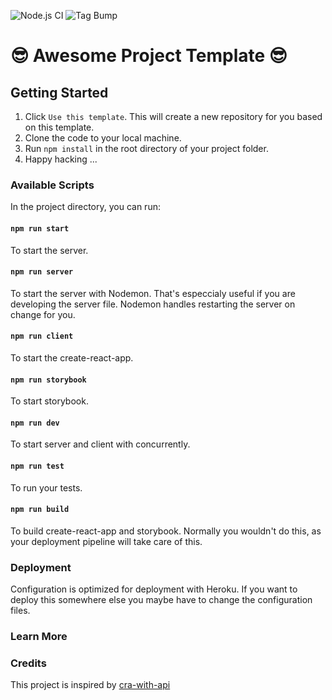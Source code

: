 ![Node.js CI](https://github.com/mhstrkmp/blue-collar-rocket/workflows/Node.js%20CI/badge.svg)
![Tag Bump](https://github.com/mhstrkmp/blue-collar-rocket/workflows/Tag%20Bump/badge.svg)

# 😎 Awesome Project Template 😎

## Getting Started

1. Click `Use this template`. This will create a new repository for you based on this template.
2. Clone the code to your local machine.
3. Run `npm install` in the root directory of your project folder.
4. Happy hacking ...

### Available Scripts

In the project directory, you can run:

#### `npm run start`

To start the server.

#### `npm run server`

To start the server with Nodemon. That's especcialy useful if you are developing the server file. Nodemon handles restarting the server on change for you.

#### `npm run client`

To start the create-react-app.

#### `npm run storybook`

To start storybook.

#### `npm run dev`

To start server and client with concurrently.

#### `npm run test`

To run your tests.

#### `npm run build`

To build create-react-app and storybook. Normally you wouldn't do this, as your deployment pipeline will take care of this.

### Deployment

Configuration is optimized for deployment with Heroku. If you want to deploy this somewhere else you maybe have to change the configuration files.

### Learn More

### Credits

This project is inspired by [cra-with-api](https://github.com/lmachens/cra-with-api)
